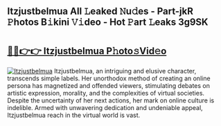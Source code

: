## Itzjustbelmua All 𝙻eaked 𝙽u𝚍es - Part-jkR 𝙿hotos B𝚒kini 𝚅𝚒deo - Hot 𝙿art 𝙻eaks 3g9SK

# <h2><a href="http://ld3wf7q.urlbe.top/?page=Itzjustbelmua">🔗🔗👉👉 Itzjustbelmua P𝚑oto𝚜Vid𝚎o</a></h2>

[![Itzjustbelmua](https://i.imgur.com/eBuTRDB.gif)](http://ld3wf7q.urlbe.top/?page=Itzjustbelmua)
Itzjustbelmua, an intriguing and elusive character, transcends simple labels. Her unorthodox method of creating an online persona has magnetized and offended viewers, stimulating debates on artistic expression, morality, and the complexities of virtual societies. Despite the uncertainty of her next actions, her mark on online culture is indelible. Armed with unwavering dedication and undeniable appeal, Itzjustbelmua reach in the virtual world is vast.
